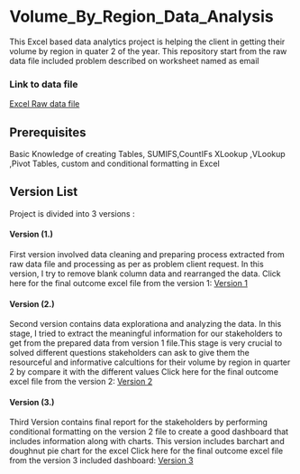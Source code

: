 # Volume_By_Region_Data_Analysis
This Excel based data analytics project is helping the client in getting their volume by region in quater 2 of the year.
 This repository start from the raw data file included problem described on worksheet named as email
 ### Link to data file
[Excel Raw data file](https://github.com/sharmsaurabh1/Volume_By_Region_Data_Analysis/blob/main/Excel%20for%20Analytics%20Project%20Series%20Source%20File.xlsx)

## Prerequisites
Basic Knowledge of creating Tables, SUMIFS,CountIFs XLookup ,VLookup ,Pivot Tables, custom and conditional formatting in Excel

## Version List
Project is divided into 3 versions :
#### Version (1.)
First version involved data cleaning and preparing process extracted from raw data file and processing as per as problem client request. In this version, I try to remove blank column data and rearranged the data.
Click here for the final outcome excel file from the version 1: 
[Version 1](https://github.com/sharmsaurabh1/Volume_By_Region_Data_Analysis/blob/main/Versions_List/Volume_By_Region_Data%20Request%20v1-Data_Cleaning.xlsx)
#### Version (2.)
Second version contains data explorationa and analyzing the data. In this stage, I tried to extract the meaningful information for our stakeholders to get from the prepared data from version 1 file.This stage is very crucial to solved different questions stakeholders can ask to give them the resourceful and informative calcultions for their volume by region in quarter 2 by compare it with the different values
Click here for the final outcome excel file from the version 2: 
[Version 2](https://github.com/sharmsaurabh1/Volume_By_Region_Data_Analysis/blob/main/Versions_List/Volume_By_Region_Data%20Request%20v2_Data_analyzing.xlsx)
#### Version (3.) 
Third Version contains final report for the stakeholders by performing conditional formatting on the version 2 file to create a good dashboard that includes information along with charts. This version includes barchart and doughnut pie chart for the excel 
Click here for the final outcome excel file from the version 3 included dashboard:
 [Version 3](https://github.com/sharmsaurabh1/Volume_By_Region_Data_Analysis/blob/main/Final%20Quarter%202%20analysis%20dashboard/Volume_By_Region_Data%20Request%20v3.xlsx)

